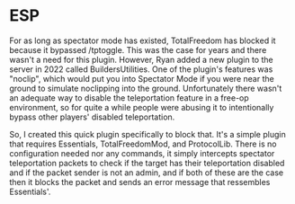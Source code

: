 # ESP
For as long as spectator mode has existed, TotalFreedom has blocked it because it bypassed /tptoggle. This was the case for years and there wasn't a need for this plugin. However, Ryan added a new plugin to the server in 2022 called BuildersUtilities. One of the plugin's features was "noclip", which would put you into Spectator Mode if you were near the ground to simulate noclipping into the ground. Unfortunately there wasn't an adequate way to disable the teleportation feature in a free-op environment, so for quite a while people were abusing it to intentionally bypass other players' disabled teleportation.

So, I created this quick plugin specifically to block that. It's a simple plugin that requires Essentials, TotalFreedomMod, and ProtocolLib. There is no configuration needed nor any commands, it simply intercepts spectator teleportation packets to check if the target has their teleportation disabled and if the packet sender is not an admin, and if both of these are the case then it blocks the packet and sends an error message that ressembles Essentials'.
